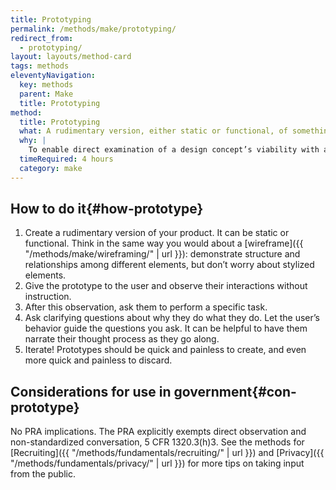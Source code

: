 ```yaml
---
title: Prototyping
permalink: /methods/make/prototyping/
redirect_from:
  - prototyping/
layout: layouts/method-card
tags: methods
eleventyNavigation:
  key: methods
  parent: Make
  title: Prototyping
method:
  title: Prototyping
  what: A rudimentary version, either static or functional, of something that exhibits realistic form and function.
  why: |
    To enable direct examination of a design concept’s viability with a number of other methods such as [usability testing](/methods/validate/usability-testing/) or a [cognitive walkthrough](/methods/discover/cognitive-walkthrough/). Static prototypes (often paper) are helpful for gaining feedback on users’ intentions and various design elements. Functional prototypes (often coded) are helpful for observing how users interact with the product.
  timeRequired: 4 hours
  category: make
---
```


## How to do it{#how-prototype}

1. Create a rudimentary version of your product. It can be static or functional. Think in the same way you would about a [wireframe]({{ "/methods/make/wireframing/" | url }}): demonstrate structure and relationships among different elements, but don’t worry about stylized elements.
1. Give the prototype to the user and observe their interactions without instruction.
1. After this observation, ask them to perform a specific task.
1. Ask clarifying questions about why they do what they do. Let the user’s behavior guide the questions you ask. It can be helpful to have them narrate their thought process as they go along.
1. Iterate! Prototypes should be quick and painless to create, and even more quick and painless to discard.

<section class="method--section method--section--government-considerations" markdown="1" >

## Considerations for use in government{#con-prototype}

No PRA implications. The PRA explicitly exempts direct observation and non-standardized conversation, 5 CFR 1320.3(h)3. See the methods for
[Recruiting]({{ "/methods/fundamentals/recruiting/" | url }}) and [Privacy]({{ "/methods/fundamentals/privacy/" | url }}) for more tips on taking input from the public.
</section>
